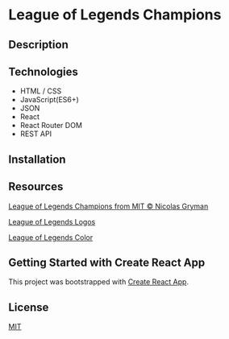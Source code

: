  # League of Legends Champions

 ## Description

 ## Technologies

* HTML / CSS
* JavaScript(ES6+)
* JSON
* React
* React Router DOM
* REST API

 ## Installation 

 ## Resources

[League of Legends Champions from MIT © Nicolas Gryman](https://github.com/ngryman/lol-champions)

[League of Legends Logos](https://brand.riotgames.com/en-us/league-of-legends/logos)

[League of Legends Color](https://brand.riotgames.com/en-us/league-of-legends/color/)

 ## Getting Started with Create React App

This project was bootstrapped with [Create React App](https://github.com/facebook/create-react-app).


## License
[MIT](https://choosealicense.com/licenses/mit/)

